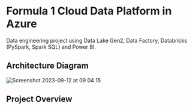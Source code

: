 # Formula 1 Cloud Data Platform in Azure

Data engineering project using Data Lake Gen2, Data Factory, Databricks (PySpark, Spark SQL) and Power BI.

## Architecture Diagram

![Screenshot 2023-09-12 at 09 04 15](https://github.com/martins-jean/Formula-1-Cloud-Data-Platform-in-Azure/assets/118685801/967fc952-6c20-4d24-9991-ca76a781096d)

## Project Overview

